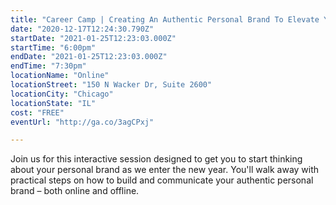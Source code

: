 ```yaml
---
title: "Career Camp | Creating An Authentic Personal Brand To Elevate Your Career "
date: "2020-12-17T12:24:30.790Z"
startDate: "2021-01-25T12:23:03.000Z"
startTime: "6:00pm"
endDate: "2021-01-25T12:23:03.000Z"
endTime: "7:30pm"
locationName: "Online"
locationStreet: "150 N Wacker Dr, Suite 2600"
locationCity: "Chicago"
locationState: "IL"
cost: "FREE"
eventUrl: "http://ga.co/3agCPxj"

---
```


Join us for this interactive session designed to get you to start thinking about your personal brand as we enter the new year. You'll walk away with practical steps on how to build and communicate your authentic personal brand – both online and offline.


